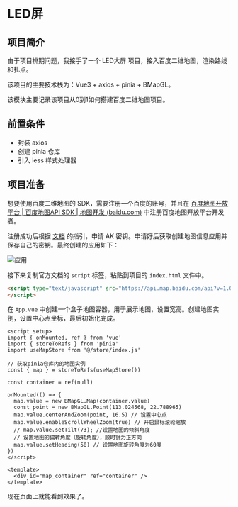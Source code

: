 # LED屏

## 项目简介

由于项目排期问题，我接手了一个 LED大屏 项目，接入百度二维地图，渲染路线和扎点。

该项目的主要技术栈为：Vue3 + axios + pinia + BMapGL。

该模块主要记录该项目从0到1如何搭建百度二维地图项目。

## 前置条件

- 封装 axios
- 创建 pinia 仓库
- 引入 less 样式处理器

## 项目准备

想要使用百度二维地图的 SDK，需要注册一个百度的账号，并且在 [百度地图开放平台 | 百度地图API SDK | 地图开发 (baidu.com)](https://lbs.baidu.com/index.php?title=首页) 中注册百度地图开放平台开发者。

注册成功后根据 [文档](https://lbs.baidu.com/index.php?title=jspopularGL/guide/getkey) 的指引，申请 AK 密钥。申请好后获取创建地图信息应用并保存自己的密钥。最终创建的应用如下：

![应用](https://pic.imgdb.cn/item/65fa51f69f345e8d03029179.png)

接下来复制官方文档的 `script` 标签，粘贴到项目的 `index.html` 文件中。

```html
<script type="text/javascript" src="https://api.map.baidu.com/api?v=1.0&&type=webgl&ak=您的密钥">
</script>
```

在 `App.vue` 中创建一个盒子地图容器，用于展示地图，设置宽高。创建地图实例，设置中心点坐标，最后初始化完成。

```vue
<script setup>
import { onMounted, ref } from 'vue'
import { storeToRefs } from 'pinia'
import useMapStore from '@/store/index.js'

// 获取pinia仓库内的地图实例
const { map } = storeToRefs(useMapStore())

const container = ref(null)

onMounted(() => {
  map.value = new BMapGL.Map(container.value)
  const point = new BMapGL.Point(113.024568, 22.788965)
  map.value.centerAndZoom(point, 16.5) // 设置中心点
  map.value.enableScrollWheelZoom(true) // 开启鼠标滚轮缩放
  // map.value.setTilt(73); //设置地图的倾斜角度
  // 设置地图的偏转角度（旋转角度），顺时针为正方向
  map.value.setHeading(50) // 设置地图旋转角度为60度
})
</script>

<template>
  <div id="map_container" ref="container" />
</template>
```

现在页面上就能看到效果了。